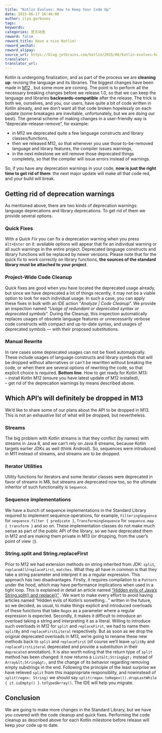 ```yaml
---
title: "Kotlin Evolves: How to Keep Your Code Up"
date: 2015-06-17 16:46:00
author: ilya.gorbunov
tags:
keywords:
categories: 官方动态
reward: false
reward_title: Have a nice Kotlin!
reward_wechat:
reward_alipay:
source_url: https://blog.jetbrains.com/kotlin/2015/06/kotlin-evolves-how-to-keep-your-code-up/
translator:
translator_url:
---
```


Kotlin is undergoing finalization, and as part of the process we are **cleaning up**: revising the language and its libraries. The biggest changes have been made in [M12](http://blog.jetbrains.com/kotlin/2015/05/kotlin-m12-is-out/) , but some more are coming. The point is to perform all the necessary breaking changes before we release 1.0, so that we can keep the language and libraries **backwards-compatible** after the release.
The trick is both we, ourselves, and you, our users, have quite a bit of code written in Kotlin already, and we don’t want all that code broken hopelessly on each update (some breakages are inevitable, unfortunately, but we are doing our best). The general scheme of making changes in a user-friendly way is “deprecate-release-remove”, for example:

* in M12 we deprecated quite a few language constructs and library classes/functions,
* then we released M12, so that whenever you use those to-be-removed language and library features, the compiler issues warnings,
* in the next milestone we will remove those deprecated things completely, so that the compiler will issue errors instead of warnings.

So, if you have any deprecation warnings in your code, **now is just the right time to get rid of them**: the next major update will make all that code red, and your build will break.
## Getting rid of deprecation warnings

As mentioned above, there are two kinds of deprecation warnings: language deprecations and library deprecations. To get rid of them we provide several options.<br/>
<span id="more-2358"></span>
### Quick Fixes

With a *Quick Fix* you can fix a deprecation warning when you press `Alt+Enter` on it: available options will appear that fix an individual warning or all such warnings in the entire project. Deprecated language constructs and library functions will be replaced by newer versions.
Please note that for the quick fix to work correctly on library functions, **the sources of the standard library must be attached to your project**.
### Project-Wide Code Cleanup

Quick fixes are good when you have located the deprecated usage already, but since we have deprecated a lot of things recently, it may not be a viable option to look for each individual usage. In such a case, you can apply these fixes in bulk with an IDE action “*Analyze | Code Cleanup*“.
We provide an inspection named “*Usage of redundant or deprecated syntax or deprecated symbols*“. During the Cleanup, this inspection automatically replaces usages of obsolete language features or unnecessarily verbose code constructs with compact and up-to-date syntax, and usages of deprecated symbols — with their proposed substitutions.
### Manual Rewrite

In rare cases some deprecated usages can not be fixed automagically. These include usages of language constructs and library symbols that will be dropped without alternatives or can’t be rewritten without breaking the code, or when there are several options of rewriting the code, so that explicit choice is required.
**Bottom line**. How to get ready for Kotlin M13:<br/>
– install Kotlin M12 (ensure you have latest update of M12 installed),<br/>
– get rid of the deprecation warnings by means described above.
## Which API’s will definitely be dropped in M13

We’d like to share some of our plans about the API to be dropped in M13. This is not an exhaustive list of what will be dropped, but nevertheless.
### Streams

The big problem with Kotlin streams is that they conflict (by names) with streams in Java 8, and we can’t rely on Java 8 streams, because Kotlin targets earlier JDKs as well (think Android). So, sequences were introduced in M11 instead of streams, and streams are to be dropped.
### Iterator Utilities

Utility functions for iterators and some iterator classes were deprecated in favor of streams in M8, but streams are deprecated now too, so the ultimate inheritor of such functionality is `Sequence`.
### Sequence implementations

We have a bunch of sequence implementations in the Standard Library required to implement sequence operations, for example, `FilteringSequence` for `sequence.filter { predicate }`, `TransformingSequence` for `sequence.map { transform }` and so on. These implementation classes do not make much sense as part of the public API of the library, so we have deprecated them in M12 and are making them private in M13 (or dropping, from the user’s point of view :)).
### String.split and String.replaceFirst

Prior to M12 we had extension methods on string inherited from JDK: `split`, `replaceAll`/`replaceFirst`, `matches`. What they all have in common is that they take a string parameter and interpret it as a regular expression. This approach has two disadvantages.
Firstly, it requires compilation to a `Pattern` under the hood, which may have performance implications when used in a tight loop. This is explained in detail an article named [“Hidden evils of Java’s String.split() and replace()”](http://chrononsystems.com/blog/hidden-evils-of-javas-stringsplit-and-stringr) . We want to make every effort to avoid having articles named “Hidden evils of Kotlin’s something…” written in the future, so we decided, as usual, to make things explicit and introduced overloads of these functions that take `Regex` as a parameter where a regular expression is expected.
Secondly, it makes it difficult to introduce an overload taking a string and interpreting it as a literal. Willing to introduce such overloads in M12 for `split` and `replaceFirst`, we had to name them `splitBy` and `replaceFirstLiteral` respectively. But as soon as we drop the original deprecated overloads in M13, we’re going to rename these new methods back to `split` and `replaceFirst` (of course we’ll leave `splitBy` and `replaceFirstLiteral` deprecated and provide a substitution in their `deprecated` annotation).
It is also worth noting that the return type of `split` method has been changed: it now returns a `List&lt;String&gt;` instead of `Array&lt;String&gt;`, and the change of its behavior regarding removing empty substrings in the end. Following the principle of the least surprise we have relieved `split` from this inappropriate responsiblity, and nowinstead of `split(regex: String)` we should say `split(regex.toRegex()).dropLastWhile { it.isEmpty() }.toTypedArray()`. The IDE will help you migrate.
## Conclusion

We are going to make more changes in the Standard Library, but we have you covered with the code cleanup and quick fixes. Performing the code cleanup as described above for each Kotlin milestone before release will keep your code up to date.
